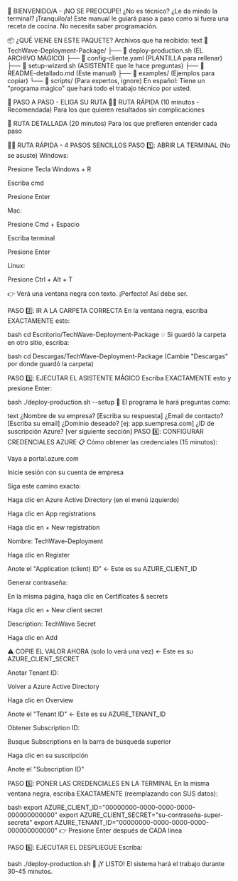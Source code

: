 👋 BIENVENIDO/A - ¡NO SE PREOCUPE!
¿No es técnico? ¿Le da miedo la terminal? ¡Tranquilo/a! Este manual le guiará paso a paso como si fuera una receta de cocina. No necesita saber programación.

📦 ¿QUÉ VIENE EN ESTE PAQUETE?
Archivos que ha recibido:
text
📁 TechWave-Deployment-Package/
├── 🧩 deploy-production.sh     (EL ARCHIVO MÁGICO)
├── 📝 config-cliente.yaml      (PLANTILLA para rellenar)
├── 🧙 setup-wizard.sh          (ASISTENTE que le hace preguntas)
├── 📖 README-detallado.md      (Este manual)
├── 📂 examples/                (Ejemplos para copiar)
└── 🔧 scripts/                 (Para expertos, ignore)
En español: Tiene un "programa mágico" que hará todo el trabajo técnico por usted.

🎯 PASO A PASO - ELIGA SU RUTA
🏃‍♂️ RUTA RÁPIDA (10 minutos - Recomendada)
Para los que quieren resultados sin complicaciones

🐢 RUTA DETALLADA (20 minutos)
Para los que prefieren entender cada paso

🏃‍♂️ RUTA RÁPIDA - 4 PASOS SENCILLOS
PASO 1️⃣: ABRIR LA TERMINAL (No se asuste)
Windows:

Presione Tecla Windows + R

Escriba cmd

Presione Enter

Mac:

Presione Cmd + Espacio

Escriba terminal

Presione Enter

Linux:

Presione Ctrl + Alt + T

👉 Verá una ventana negra con texto. ¡Perfecto! Así debe ser.

PASO 2️⃣: IR A LA CARPETA CORRECTA
En la ventana negra, escriba EXACTAMENTE esto:

bash
cd Escritorio/TechWave-Deployment-Package
💡 Si guardó la carpeta en otro sitio, escriba:

bash
cd Descargas/TechWave-Deployment-Package
(Cambie "Descargas" por donde guardó la carpeta)

PASO 3️⃣: EJECUTAR EL ASISTENTE MÁGICO
Escriba EXACTAMENTE esto y presione Enter:

bash
./deploy-production.sh --setup
🎪 El programa le hará preguntas como:

text
¿Nombre de su empresa? [Escriba su respuesta]
¿Email de contacto? [Escriba su email]
¿Dominio deseado? [ej: app.suempresa.com]
¿ID de suscripción Azure? [ver siguiente sección]
PASO 4️⃣: CONFIGURAR CREDENCIALES AZURE
📋 Cómo obtener las credenciales (15 minutos):

Vaya a portal.azure.com

Inicie sesión con su cuenta de empresa

Siga este camino exacto:

Haga clic en Azure Active Directory (en el menú izquierdo)

Haga clic en App registrations

Haga clic en + New registration

Nombre: TechWave-Deployment

Haga clic en Register

Anote el "Application (client) ID" ← Este es su AZURE_CLIENT_ID

Generar contraseña:

En la misma página, haga clic en Certificates & secrets

Haga clic en + New client secret

Description: TechWave Secret

Haga clic en Add

⚠️ COPIE EL VALOR AHORA (solo lo verá una vez) ← Este es su AZURE_CLIENT_SECRET

Anotar Tenant ID:

Volver a Azure Active Directory

Haga clic en Overview

Anote el "Tenant ID" ← Este es su AZURE_TENANT_ID

Obtener Subscription ID:

Busque Subscriptions en la barra de búsqueda superior

Haga clic en su suscripción

Anote el "Subscription ID"

PASO 5️⃣: PONER LAS CREDENCIALES EN LA TERMINAL
En la misma ventana negra, escriba EXACTAMENTE (reemplazando con SUS datos):

bash
export AZURE_CLIENT_ID="00000000-0000-0000-0000-000000000000"
export AZURE_CLIENT_SECRET="su-contraseña-super-secreta"
export AZURE_TENANT_ID="00000000-0000-0000-0000-000000000000"
👉 Presione Enter después de CADA línea

PASO 6️⃣: EJECUTAR EL DESPLIEGUE
Escriba:

bash
./deploy-production.sh
🎉 ¡Y LISTO! El sistema hará el trabajo durante 30-45 minutos.
